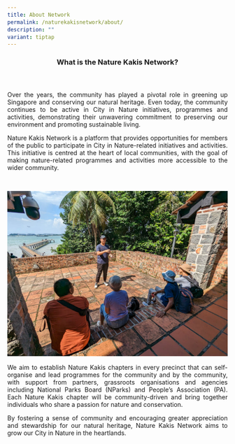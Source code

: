 ```yaml
---
title: About Network
permalink: /naturekakisnetwork/about/
description: ""
variant: tiptap
---
```

<header>
	<h3>What is the Nature Kakis Network?</h3>
</header>

<section>
<p align="justify">Over the years, the community has played a pivotal role in greening up Singapore and conserving our natural heritage. Even today, the community continues to be active in City in Nature initiatives, programmes and activities, demonstrating their unwavering commitment to preserving our environment and promoting sustainable living.</p>

<p align="justify">Nature Kakis Network is a platform that provides opportunities for members of the public to participate in City in Nature-related initiatives and activities. This initiative is centred at the heart of local communities, with the goal of making nature-related programmes and activities more accessible to the wider community. </p><br>
  
<img src="/images/DIY%20Nature%20walks/GuideFacilitation_ChekJawa_20230805__9__Resized.jpg"><br>
	
<p align="justify">We aim to establish Nature Kakis chapters in every precinct that can self-organise and lead programmes for the community and by the community, with support from partners, grassroots organisations and agencies including National Parks Board (NParks) and People’s Association (PA). Each Nature Kakis chapter will be community-driven and bring together individuals who share a passion for nature and conservation.</p>

<p align="justify">By fostering a sense of community and encouraging greater appreciation and stewardship for our natural heritage, Nature Kakis Network aims to grow our City in Nature in the heartlands.</p>
<br>
</section>